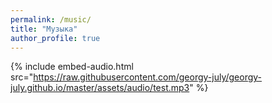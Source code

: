 ```yaml
---
permalink: /music/
title: "Музыка"
author_profile: true
---
```


{% include embed-audio.html src="https://raw.githubusercontent.com/georgy-july/georgy-july.github.io/master/assets/audio/test.mp3" %}